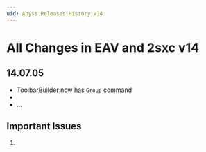 ```yaml
---
uid: Abyss.Releases.History.V14
---
```


# All Changes in EAV and 2sxc v14

## 14.07.05

* ToolbarBuilder now has `Group` command
* 
* ...

## Important Issues

1. [](xref:Abyss.Releases.History.V14.IssueAssemblyBinding)